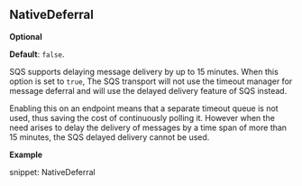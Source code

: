 ## NativeDeferral 

**Optional**

**Default**: `false`.
 
SQS supports delaying message delivery by up to 15 minutes. When this option is set to `true`, The SQS transport will not use the timeout manager for message deferral and will use the delayed delivery feature of SQS instead. 

Enabling this on an endpoint means that a separate timeout queue is not used, thus saving the cost of continuously polling it. However when the need arises to delay the delivery of messages by a time span of more than 15 minutes, the SQS delayed delivery cannot be used.

**Example**

snippet: NativeDeferral
